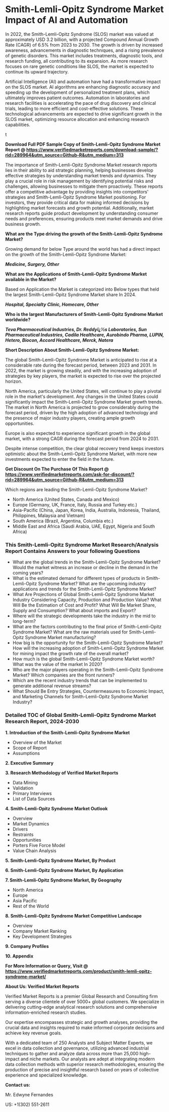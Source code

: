 <meta name="title" content="Global Smith-Lemli-Opitz Syndrome Market Impact of AI and Automation"><meta name="description" content="In 2022, the Smith-Lemli-Opitz Syndrome (SLOS) market was valued at approximately USD 3.2 billion, with a projected Compound Annual Growth Rate (CAGR) of 6.5% from 202"><meta name="title" content="Smith-Lemli-Opitz Syndrome Market Size, Share, Scope, Trends, Growth, Opportunities, Analysis, Forecast"><h1>Smith-Lemli-Opitz Syndrome Market Impact of AI and Automation</h1><p>In 2022, the Smith-Lemli-Opitz Syndrome (SLOS) market was valued at approximately USD 3.2 billion, with a projected Compound Annual Growth Rate (CAGR) of 6.5% from 2023 to 2030. The growth is driven by increased awareness, advancements in diagnostic techniques, and a rising prevalence of genetic disorders. This market includes treatments, diagnostic tools, and research funding, all contributing to its expansion. As more research focuses on rare genetic conditions like SLOS, the market is expected to continue its upward trajectory.</p><p>Artificial Intelligence (AI) and automation have had a transformative impact on the SLOS market. AI algorithms are enhancing diagnostic accuracy and speeding up the development of personalized treatment plans, which ultimately improves patient outcomes. Automation in laboratories and research facilities is accelerating the pace of drug discovery and clinical trials, leading to more efficient and cost-effective solutions. These technological advancements are expected to drive significant growth in the SLOS market, optimizing resource allocation and enhancing research capabilities.</p>t</p><p id="" class=""><strong>Download Full PDF Sample Copy of Smith-Lemli-Opitz Syndrome Market Report @ <a href="https://www.verifiedmarketreports.com/download-sample/?rid=289964&utm_source=Github-R&utm_medium=313" target="_blank">https://www.verifiedmarketreports.com/download-sample/?rid=289964&utm_source=Github-R&utm_medium=313</a></strong></p><p>The importance of&nbsp;Smith-Lemli-Opitz Syndrome Market research reports lies in their ability to aid strategic planning, helping businesses develop effective strategies by understanding market trends and dynamics. They play a crucial role in risk management by identifying potential risks and challenges, allowing businesses to mitigate them proactively. These reports offer a competitive advantage by providing insights into competitors' strategies and Smith-Lemli-Opitz Syndrome Market positioning. For investors, they provide critical data for making informed decisions by highlighting market forecasts and growth potential. Additionally, market research reports guide product development by understanding consumer needs and preferences, ensuring products meet market demands and drive business growth.</p><p><strong>What are the&nbsp;Type driving the growth of the Smith-Lemli-Opitz Syndrome Market?</strong></p><p id="" class="">Growing demand for below Type around the world has had a direct impact on the growth of the Smith-Lemli-Opitz Syndrome Market:</p><em><strong>Medicine, Surgery, Other</strong></em></p><strong>What are the&nbsp;Applications&nbsp;of Smith-Lemli-Opitz Syndrome Market available in the Market?</strong></p><p id="" class="">Based on Application the Market is categorized into Below types that held the largest Smith-Lemli-Opitz Syndrome Market share In 2024.</p><em><strong>Hospital, Specialty Clinic, Homecare, Other</strong></em></p><strong>Who is the largest Manufacturers of Smith-Lemli-Opitz Syndrome Market worldwide?</strong></p><p><em><strong>Teva Pharmaceutical Industries, Dr. Reddyï¿½s Laboratories, Sun Pharmaceutical Industries, Cadila Healthcare, Aurobindo Pharma, LUPIN, Hetero, Biocon, Accord Healthcare, Merck, Natera</strong></em></p><p id="" class=""><strong>Short Description About Smith-Lemli-Opitz Syndrome Market:</strong></p><p>The global Smith-Lemli-Opitz Syndrome Market is anticipated to rise at a considerable rate during the forecast period, between 2023 and 2031. In 2022, the market is growing steadily, and with the increasing adoption of strategies by key players, the market is expected to rise over the projected horizon.</p><p>North America, particularly the United States, will continue to play a pivotal role in the market's development. Any changes in the United States could significantly impact the Smith-Lemli-Opitz Syndrome Market growth trends. The market in North America is projected to grow considerably during the forecast period, driven by the high adoption of advanced technology and the presence of major industry players, creating ample growth opportunities.</p><p>Europe is also expected to experience significant growth in the global market, with a strong CAGR during the forecast period from 2024 to 2031.</p><p>Despite intense competition, the clear global recovery trend keeps investors optimistic about the Smith-Lemli-Opitz Syndrome Market, with more new investments expected to enter the field in the future.</p><p id="" class=""><strong>Get Discount On The Purchase Of This Report @ <a href="https://www.verifiedmarketreports.com/ask-for-discount/?rid=289964&utm_source=Github-R&utm_medium=313" target="_blank">https://www.verifiedmarketreports.com/ask-for-discount/?rid=289964&utm_source=Github-R&utm_medium=313</a></strong></p>Which regions are leading the Smith-Lemli-Opitz Syndrome Market?</p><ul><li>North America (United States, Canada and Mexico)</li><li>Europe (Germany, UK, France, Italy, Russia and Turkey etc.)</li><li>Asia-Pacific (China, Japan, Korea, India, Australia, Indonesia, Thailand, Philippines, Malaysia and Vietnam)</li><li>South America (Brazil, Argentina, Columbia etc.)</li><li>Middle East and Africa (Saudi Arabia, UAE, Egypt, Nigeria and South Africa)</li></ul><h3 id="" class="">This Smith-Lemli-Opitz Syndrome Market Research/Analysis Report Contains Answers to your following Questions</h3><ul><li>What are the global trends in the Smith-Lemli-Opitz Syndrome Market? Would the market witness an increase or decline in the demand in the coming years?</li><li>What is the estimated demand for different types of products in Smith-Lemli-Opitz Syndrome Market? What are the upcoming industry applications and trends for the Smith-Lemli-Opitz Syndrome Market?</li><li>What Are Projections of Global Smith-Lemli-Opitz Syndrome Market Industry Considering Capacity, Production and Production Value? What Will Be the Estimation of Cost and Profit? What Will Be Market Share, Supply and Consumption? What about imports and Export?</li><li>Where will the strategic developments take the industry in the mid to long-term?</li><li>What are the factors contributing to the final price of Smith-Lemli-Opitz Syndrome Market? What are the raw materials used for Smith-Lemli-Opitz Syndrome Market manufacturing?</li><li>How big is the opportunity for the Smith-Lemli-Opitz Syndrome Market? How will the increasing adoption of Smith-Lemli-Opitz Syndrome Market for mining impact the growth rate of the overall market?</li><li>How much is the global Smith-Lemli-Opitz Syndrome Market worth? What was the value of the market In 2020?</li><li>Who are the major players operating in the Smith-Lemli-Opitz Syndrome Market? Which companies are the front runners?</li><li>Which are the recent industry trends that can be implemented to generate additional revenue streams?</li><li>What Should Be Entry Strategies, Countermeasures to Economic Impact, and Marketing Channels for Smith-Lemli-Opitz Syndrome Market Industry?</li></ul><h3 id="" class="">Detailed TOC of Global Smith-Lemli-Opitz Syndrome Market Research Report, 2024-2030</h3><p id="" class=""><strong>1. Introduction of the Smith-Lemli-Opitz Syndrome Market</strong></p><ul><li>Overview of the Market</li><li>Scope of Report</li><li>Assumptions</li></ul><p id="" class=""><strong>2. Executive Summary</strong></p><p id="" class=""><strong>3. Research Methodology of Verified Market Reports</strong></p><ul><li>Data Mining</li><li>Validation</li><li>Primary Interviews</li><li>List of Data Sources</li></ul><p id="" class=""><strong>4. Smith-Lemli-Opitz Syndrome Market Outlook</strong></p><ul><li>Overview</li><li>Market Dynamics</li><li>Drivers</li><li>Restraints</li><li>Opportunities</li><li>Porters Five Force Model</li><li>Value Chain Analysis</li></ul><p id="" class=""><strong>5. Smith-Lemli-Opitz Syndrome Market, By Product</strong></p><p id="" class=""><strong>6. Smith-Lemli-Opitz Syndrome Market, By Application</strong></p><p id="" class=""><strong>7. Smith-Lemli-Opitz Syndrome Market, By Geography</strong></p><ul><li>North America</li><li>Europe</li><li>Asia Pacific</li><li>Rest of the World</li></ul><p id="" class=""><strong>8. Smith-Lemli-Opitz Syndrome Market Competitive Landscape</strong></p><ul><li>Overview</li><li>Company Market Ranking</li><li>Key Development Strategies</li></ul><p id="" class=""><strong>9. Company Profiles</strong></p><p id="" class=""><strong>10. Appendix</strong></p><p id="" class=""><strong>For More Information or Query, Visit @ <a href="https://www.verifiedmarketreports.com/product/smith-lemli-opitz-syndrome-market/" target="_blank">https://www.verifiedmarketreports.com/product/smith-lemli-opitz-syndrome-market/</a></strong></p><p id="" class=""><strong>About Us: Verified Market Reports</strong></p><p id="" class="">Verified Market Reports is a premier Global Research and Consulting firm serving a diverse clientele of over 5000+ global customers. We specialize in delivering cutting-edge analytical research solutions and comprehensive information-enriched research studies.</p><p id="" class="">Our expertise encompasses strategic and growth analyses, providing the crucial data and insights required to make informed corporate decisions and achieve key revenue goals.</p><p id="" class="">With a dedicated team of 250 Analysts and Subject Matter Experts, we excel in data collection and governance, utilizing advanced industrial techniques to gather and analyze data across more than 25,000 high-impact and niche markets. Our analysts are adept at integrating modern data collection methods with superior research methodologies, ensuring the production of precise and insightful research based on years of collective experience and specialized knowledge.</p><p id="" class=""><strong>Contact us:</strong></p><p id="" class="">Mr. Edwyne Fernandes</p><p id="" class="">US: +1(302) 551-2611</p>